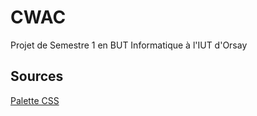 # CWAC
Projet de Semestre 1 en BUT Informatique à l'IUT d'Orsay


## Sources
[Palette CSS](https://palettes.shecodes.io/palettes/201#palette)
